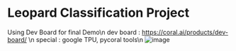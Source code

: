 # Leopard Classification Project
Using Dev Board for final Demo\n
dev board : https://coral.ai/products/dev-board/ \n
special : google TPU, pycoral tools\n
![image](https://github.com/user-attachments/assets/a3f16ab7-1565-4874-9b33-1ed33383960b)
